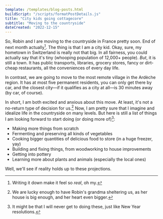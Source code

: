 ```yaml
---
template: /templates/blog-posts.html
buildScript: "/scripts/formatPostDetails.js"
title: "City kids going cottagecore"
subtitle: "Moving to the countryside"
dateCreated: "2022-12-15"
---
```


So, Robin and I are moving to the countryside in France pretty soon. End of next month actually[^1]. The thing is that I am a city kid. Okay, sure, my hometown in Switzerland is really not that big. In all fairness, you could actually say that it's tiny (whooping population of 12,000+ people). _But_, it is still a town. It has public transports, libraries, grocery stores, fancy or dirt-cheap restaurants, all the conveniences of every day life.

In contrast, we are going to move to the most remote village in the Ardèche region. It has at most five permanent residents, you can only get there by car, and the closest city—if it qualifies as a city at all—is 30 minutes away (by car, of course).

In short, I am both excited and anxious about this move. At least, it's not a no-return type of decision for us.[^2] Now, I am pretty sure that I imagine and idealize life in the countryside on many levels. But here is still a list of things I am looking forward to start doing (or doing more of)[^3]:

- Making more things from scratch
- Fermenting and preserving all kinds of vegetables
- Cooking bigger quantities of delicious food to store (in a huge freezer, yay)
- Building and fixing things, from woodworking to house improvements
- Getting into pottery
- Learning more about plants and animals (especially the local ones)

Well, we'll see if reality holds up to these projections.

[^1]: Writing it down make it feel so _real_, oh my.
[^2]: We are lucky enough to have Robin's grandma sheltering us, as her house is big enough, and her heart even bigger.
[^3]: It might be that I will never get to doing these, just like New Year resolutions.
